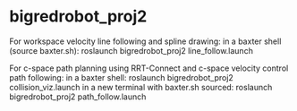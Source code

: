 # bigredrobot_proj2

For workspace velocity line following and spline drawing:
    in a baxter shell (source baxter.sh):
        roslaunch bigredrobot_proj2 line_follow.launch
 
For c-space path planning using RRT-Connect and c-space velocity control path following:
    in a baxter shell:
        roslaunch bigredrobot_proj2 collision_viz.launch
    in a new terminal with baxter.sh sourced:
        roslaunch bigredrobot_proj2 path_follow.launch
